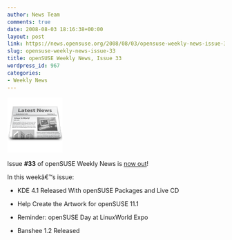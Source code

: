 ```yaml
---
author: News Team
comments: true
date: 2008-08-03 18:16:38+00:00
layout: post
link: https://news.opensuse.org/2008/08/03/opensuse-weekly-news-issue-33/
slug: opensuse-weekly-news-issue-33
title: openSUSE Weekly News, Issue 33
wordpress_id: 967
categories:
- Weekly News
---
```


![news](/wp-content/uploads/2007/11/knewsticker.png)

Issue **#33** of openSUSE Weekly News is [now out](http://en.opensuse.org/OpenSUSE_Weekly_News/33)!

In this weekâ€™s issue:



	
  * KDE 4.1 Released With openSUSE Packages and Live CD


	
  * Help Create the Artwork for openSUSE 11.1


	
  * Reminder: openSUSE Day at LinuxWorld Expo


	
  * Banshee 1.2 Released 



